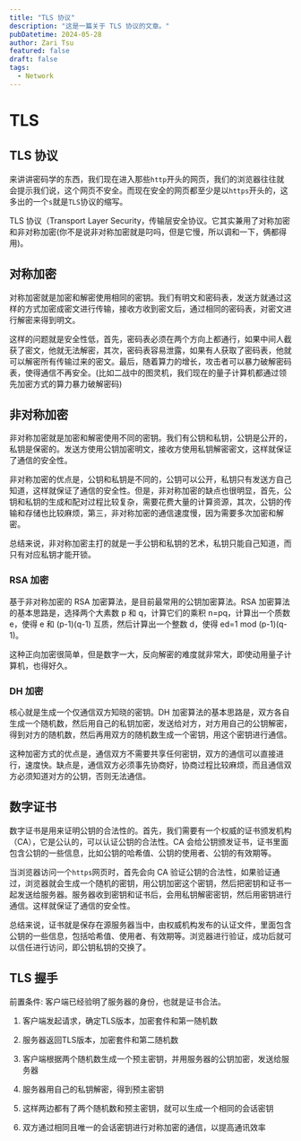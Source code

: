 ```yaml
---
title: "TLS 协议"
description: "这是一篇关于 TLS 协议的文章。"
pubDatetime: 2024-05-28
author: Zari Tsu
featured: false
draft: false
tags:
  - Network
---
```


# TLS

## TLS 协议

来讲讲密码学的东西，我们现在进入那些`http`开头的网页，我们的浏览器往往就会提示我们说，这个网页不安全。而现在安全的网页都至少是以`https`开头的，这多出的一个`s`就是`TLS`协议的缩写。

TLS 协议（Transport Layer Security，传输层安全协议。它其实兼用了对称加密和非对称加密(你不是说非对称加密就是叼吗，但是它慢，所以调和一下，俩都得用)。

## 对称加密

对称加密就是加密和解密使用相同的密钥。我们有明文和密码表，发送方就通过这样的方式加密成密文进行传输，接收方收到密文后，通过相同的密码表，对密文进行解密来得到明文。

这样的问题就是安全性低，首先，密码表必须在两个方向上都通行，如果中间人截获了密文，他就无法解密，其次，密码表容易泄露，如果有人获取了密码表，他就可以解密所有传输过来的密文。最后，随着算力的增长，攻击者可以暴力破解密码表，使得通信不再安全。(比如二战中的图灵机，我们现在的量子计算机都通过领先加密方式的算力暴力破解密码)

## 非对称加密

非对称加密就是加密和解密使用不同的密钥。我们有公钥和私钥，公钥是公开的，私钥是保密的。发送方使用公钥加密明文，接收方使用私钥解密密文，这样就保证了通信的安全性。

非对称加密的优点是，公钥和私钥是不同的，公钥可以公开，私钥只有发送方自己知道，这样就保证了通信的安全性。但是，非对称加密的缺点也很明显，首先，公钥和私钥的生成和配对过程比较复杂，需要花费大量的计算资源，其次，公钥的传输和存储也比较麻烦，第三，非对称加密的通信速度慢，因为需要多次加密和解密。

总结来说，非对称加密主打的就是一手公钥和私钥的艺术，私钥只能自己知道，而只有对应私钥才能开锁。

### RSA 加密

基于非对称加密的 RSA 加密算法，是目前最常用的公钥加密算法。RSA 加密算法的基本思路是，选择两个大素数 p 和 q，计算它们的乘积 n=pq，计算出一个质数 e，使得 e 和 (p-1)(q-1) 互质，然后计算出一个整数 d，使得 ed=1 mod (p-1)(q-1)。

这种正向加密很简单，但是数字一大，反向解密的难度就非常大，即使动用量子计算机，也得好久。

### DH 加密

核心就是生成一个仅通信双方知晓的密钥。DH 加密算法的基本思路是，双方各自生成一个随机数，然后用自己的私钥加密，发送给对方，对方用自己的公钥解密，得到对方的随机数，然后再用双方的随机数生成一个密钥，用这个密钥进行通信。

这种加密方式的优点是，通信双方不需要共享任何密钥，双方的通信可以直接进行，速度快。缺点是，通信双方必须事先协商好，协商过程比较麻烦，而且通信双方必须知道对方的公钥，否则无法通信。

## 数字证书

数字证书是用来证明公钥的合法性的。首先，我们需要有一个权威的证书颁发机构（CA），它是公认的，可以认证公钥的合法性。CA 会给公钥颁发证书，证书里面包含公钥的一些信息，比如公钥的哈希值、公钥的使用者、公钥的有效期等。

当浏览器访问一个`https`网页时，首先会向 CA 验证公钥的合法性，如果验证通过，浏览器就会生成一个随机的密钥，用公钥加密这个密钥，然后把密钥和证书一起发送给服务器。服务器收到密钥和证书后，会用私钥解密密钥，然后用密钥进行通信。这样就保证了通信的安全性。

总结来说，证书就是保存在源服务器当中，由权威机构发布的认证文件，里面包含公钥的一些信息，包括哈希值、使用者、有效期等。浏览器进行验证，成功后就可以信任进行访问，即公钥私钥的交换了。

## TLS 握手

前置条件: 客户端已经验明了服务器的身份，也就是证书合法。

1. 客户端发起请求，确定TLS版本，加密套件和第一随机数

2. 服务器返回TLS版本，加密套件和第二随机数

3. 客户端根据两个随机数生成一个预主密钥，并用服务器的公钥加密，发送给服务器

4. 服务器用自己的私钥解密，得到预主密钥

5. 这样两边都有了两个随机数和预主密钥，就可以生成一个相同的会话密钥

6. 双方通过相同且唯一的会话密钥进行对称加密的通信，以提高通讯效率